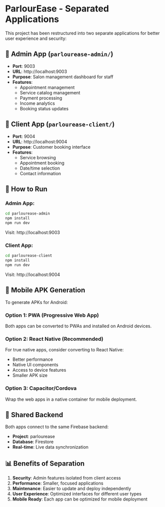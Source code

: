 # ParlourEase - Separated Applications

This project has been restructured into two separate applications for better user experience and security:

## 📱 **Admin App** (`parlourease-admin/`)
- **Port**: 9003
- **URL**: http://localhost:9003
- **Purpose**: Salon management dashboard for staff
- **Features**: 
  - Appointment management
  - Service catalog management
  - Payment processing
  - Income analytics
  - Booking status updates

## 👥 **Client App** (`parlourease-client/`)
- **Port**: 9004  
- **URL**: http://localhost:9004
- **Purpose**: Customer booking interface
- **Features**:
  - Service browsing
  - Appointment booking
  - Date/time selection
  - Contact information

## 🚀 **How to Run**

### Admin App:
```bash
cd parlourease-admin
npm install
npm run dev
```
Visit: http://localhost:9003

### Client App:
```bash
cd parlourease-client
npm install
npm run dev
```
Visit: http://localhost:9004

## 📱 **Mobile APK Generation**

To generate APKs for Android:

### Option 1: PWA (Progressive Web App)
Both apps can be converted to PWAs and installed on Android devices.

### Option 2: React Native (Recommended)
For true native apps, consider converting to React Native:
- Better performance
- Native UI components
- Access to device features
- Smaller APK size

### Option 3: Capacitor/Cordova
Wrap the web apps in a native container for mobile deployment.

## 🔧 **Shared Backend**
Both apps connect to the same Firebase backend:
- **Project**: parlourease
- **Database**: Firestore
- **Real-time**: Live data synchronization

## 📊 **Benefits of Separation**
1. **Security**: Admin features isolated from client access
2. **Performance**: Smaller, focused applications
3. **Maintenance**: Easier to update and deploy independently
4. **User Experience**: Optimized interfaces for different user types
5. **Mobile Ready**: Each app can be optimized for mobile deployment
